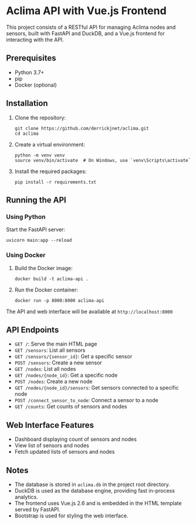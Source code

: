 # Aclima API with Vue.js Frontend

This project consists of a RESTful API for managing Aclima nodes and sensors, built with FastAPI and DuckDB, and a Vue.js frontend for interacting with the API.

## Prerequisites

- Python 3.7+
- pip
- Docker (optional)

## Installation

1. Clone the repository:
   ```
   git clone https://github.com/derrickjnet/aclima.git
   cd aclima
   ```

2. Create a virtual environment:
   ```
   python -m venv venv
   source venv/bin/activate  # On Windows, use `venv\Scripts\activate`
   ```

3. Install the required packages:
   ```
   pip install -r requirements.txt
   ```

## Running the API

### Using Python

Start the FastAPI server:
```
uvicorn main:app --reload
```

### Using Docker

1. Build the Docker image:
   ```
   docker build -t aclima-api .
   ```

2. Run the Docker container:
   ```
   docker run -p 8000:8000 aclima-api
   ```

The API and web interface will be available at `http://localhost:8000`

## API Endpoints

- `GET /`: Serve the main HTML page
- `GET /sensors`: List all sensors
- `GET /sensors/{sensor_id}`: Get a specific sensor
- `POST /sensors`: Create a new sensor
- `GET /nodes`: List all nodes
- `GET /nodes/{node_id}`: Get a specific node
- `POST /nodes`: Create a new node
- `GET /nodes/{node_id}/sensors`: Get sensors connected to a specific node
- `POST /connect_sensor_to_node`: Connect a sensor to a node
- `GET /counts`: Get counts of sensors and nodes

## Web Interface Features

- Dashboard displaying count of sensors and nodes
- View list of sensors and nodes
- Fetch updated lists of sensors and nodes

## Notes

- The database is stored in `aclima.db` in the project root directory.
- DuckDB is used as the database engine, providing fast in-process analytics.
- The frontend uses Vue.js 2.6 and is embedded in the HTML template served by FastAPI.
- Bootstrap is used for styling the web interface.